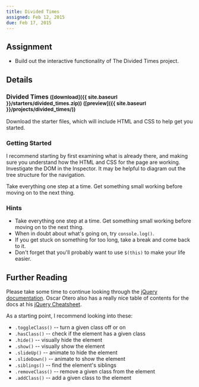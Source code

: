 ```yaml
---
title: Divided Times
assigned: Feb 12, 2015
due: Feb 17, 2015
---
```


Assignment
----------

* Build out the interactive functionality of The Divided Times project.


Details
-------

### Divided Times <small>([download]({{ site.baseurl }}/starters/divided_times.zip)) ([preview]({{ site.baseurl }}/projects/divided_times/))</small>

Download the starter files, which will include HTML and CSS to help get you started.


### Getting Started

I recommend starting by first examining what is already there, and making sure you understand how the HTML and CSS for the page are working. Investigate the DOM in the Inspector. It may be helpful to diagram out the tree structure for the navigation.

Take everything one step at a time. Get something small working before moving on to the next thing.


### Hints

* Take everything one step at a time. Get something small working before moving on to the next thing.
* When in doubt about what's going on, try `console.log()`.
* If you get stuck on something for too long, take a break and come back to it.
* Don't forget that you'll probably want to use `$(this)` to make your life easier.



Further Reading
---------------

Please take some time to continue looking through the [jQuery documentation](http://api.jquery.com). Oscar Otero also has a really nice table of contents for the docs at his [jQuery Cheatsheet](http://oscarotero.com/jquery/).

As a starting point, I recommend looking into these:

* `.toggleClass()` -- turn a given class off or on
* `.hasClass()` -- check if the element has a given class
* `.hide()` -- visually hide the element
* `.show()` -- visually show the element
* `.slideUp()` -- animate to hide the element
* `.slideDown()` -- animate to show the element
* `.siblings()` -- find the element's siblings
* `.removeClass()` -- remove a given class from the element
* `.addClass()` -- add a given class to the element